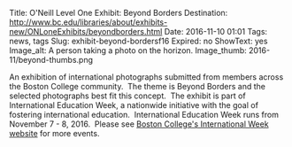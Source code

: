 Title: O'Neill Level One Exhibit: Beyond Borders
Destination: http://www.bc.edu/libraries/about/exhibits-new/ONLoneExhibits/beyondborders.html
Date: 2016-11-10 01:01 
Tags: news, tags 
Slug: exhibit-beyond-bordersf16
Expired: no
ShowText: yes
Image_alt: A person taking a photo on the horizon.
Image_thumb: 2016-11/beyond-thumbs.png

An exhibition of international photographs submitted from members across the Boston College community.  The theme is Beyond Borders   and the selected photographs best fit this concept.  The exhibit is   part of International Education Week, a nationwide initiative with the   goal of fostering international education.  International Education Week   runs from November 7 - 8, 2016.  Please see <a href="http://www.bc.edu/offices/international//events/iew">Boston College's International Week website</a> for more events.
